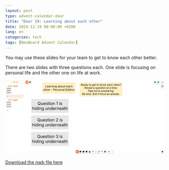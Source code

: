 ```yaml
---
layout: post
type: advent-calendar-door
title: "Door 19: Learning about each other"
date: 2024-12-19 00:00:00 +0200
lang: en
categories: tech
tags: [NeoBoard Advent Calendar]
---
```


You may use these slides for your team to get to know each other better.

There are two slides with three questions each. One slide is focusing on personal life and the other one on life at work.

![](./preview.png)

[Download the nwb file here](./learn-about-your-team.nwb)
